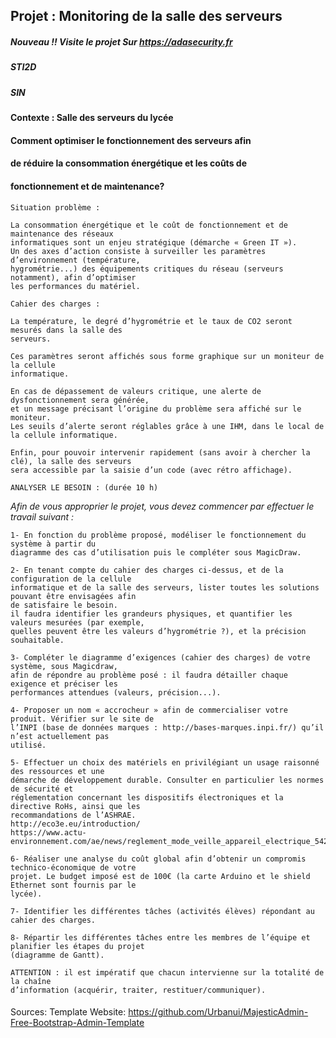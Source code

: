 ## Projet : Monitoring de la salle des serveurs
##### Nouveau !! Visite le projet Sur https://adasecurity.fr

##### STI2D

##### SIN

#### Contexte : Salle des serveurs du lycée

#### Comment optimiser le fonctionnement des serveurs afin

#### de réduire la consommation énergétique et les coûts de

#### fonctionnement et de maintenance?

```
Situation problème :
```
```
La consommation énergétique et le coût de fonctionnement et de maintenance des réseaux
informatiques sont un enjeu stratégique (démarche « Green IT »).
Un des axes d’action consiste à surveiller les paramètres d’environnement (température,
hygrométrie...) des équipements critiques du réseau (serveurs notamment), afin d’optimiser
les performances du matériel.
```
```
Cahier des charges :
```
```
La température, le degré d’hygrométrie et le taux de CO2 seront mesurés dans la salle des
serveurs.
```
```
Ces paramètres seront affichés sous forme graphique sur un moniteur de la cellule
informatique.
```
```
En cas de dépassement de valeurs critique, une alerte de dysfonctionnement sera générée,
et un message précisant l’origine du problème sera affiché sur le moniteur.
Les seuils d’alerte seront réglables grâce à une IHM, dans le local de la cellule informatique.
```
```
Enfin, pour pouvoir intervenir rapidement (sans avoir à chercher la clé), la salle des serveurs
sera accessible par la saisie d’un code (avec rétro affichage).
```

```
ANALYSER LE BESOIN : (durée 10 h)
```
_Afin de vous approprier le projet, vous devez commencer par effectuer le travail suivant :_

```
1- En fonction du problème proposé, modéliser le fonctionnement du système à partir du
diagramme des cas d’utilisation puis le compléter sous MagicDraw.
```
```
2- En tenant compte du cahier des charges ci-dessus, et de la configuration de la cellule
informatique et de la salle des serveurs, lister toutes les solutions pouvant être envisagées afin
de satisfaire le besoin.
il faudra identifier les grandeurs physiques, et quantifier les valeurs mesurées (par exemple,
quelles peuvent être les valeurs d’hygrométrie ?), et la précision souhaitable.
```
```
3- Compléter le diagramme d’exigences (cahier des charges) de votre système, sous Magicdraw,
afin de répondre au problème posé : il faudra détailler chaque exigence et préciser les
performances attendues (valeurs, précision...).
```
```
4- Proposer un nom « accrocheur » afin de commercialiser votre produit. Vérifier sur le site de
l’INPI (base de données marques : http://bases-marques.inpi.fr/) qu’il n’est actuellement pas
utilisé.
```
```
5- Effectuer un choix des matériels en privilégiant un usage raisonné des ressources et une
démarche de développement durable. Consulter en particulier les normes de sécurité et
réglementation concernant les dispositifs électroniques et la directive RoHs, ainsi que les
recommandations de l’ASHRAE.
http://eco3e.eu/introduction/
https://www.actu-
environnement.com/ae/news/reglement_mode_veille_appareil_electrique_5423.php
```
```
6- Réaliser une analyse du coût global afin d’obtenir un compromis technico-économique de votre
projet. Le budget imposé est de 100€ (la carte Arduino et le shield Ethernet sont fournis par le
lycée).
```
```
7- Identifier les différentes tâches (activités élèves) répondant au cahier des charges.
```
```
8- Répartir les différentes tâches entre les membres de l’équipe et planifier les étapes du projet
(diagramme de Gantt).
```
```
ATTENTION : il est impératif que chacun intervienne sur la totalité de la chaîne
d’information (acquérir, traiter, restituer/communiquer).
```
####
Sources: 
Template Website: https://github.com/Urbanui/MajesticAdmin-Free-Bootstrap-Admin-Template
